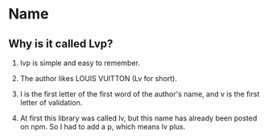 # Name

## Why is it called Lvp?

1. lvp is simple and easy to remember.

2. The author likes LOUIS VUITTON (Lv for short).

3. l is the first letter of the first word of the author's name, and v is the first letter of validation.

4. At first this library was called lv, but this name has already been posted on npm. So I had to add a p, which means lv plus.
